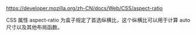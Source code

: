 https://developer.mozilla.org/zh-CN/docs/Web/CSS/aspect-ratio

CSS 属性 aspect-ratio 为盒子规定了首选纵横比，这个纵横比可以用于计算 auto 尺寸以及其他布局函数。